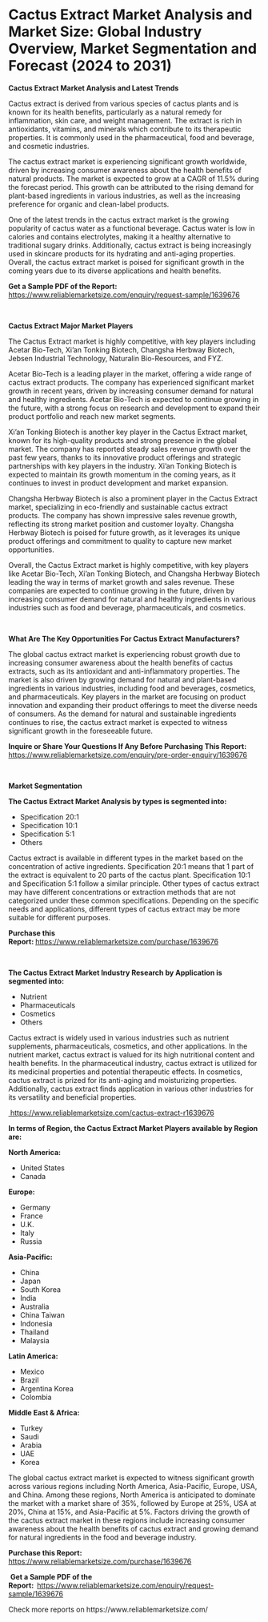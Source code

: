 <p><h1>Cactus Extract Market Analysis and Market Size: Global Industry Overview, Market Segmentation and Forecast (2024 to 2031)</h1></p><p><strong>Cactus Extract Market Analysis and Latest Trends</strong></p>
<p><p>Cactus extract is derived from various species of cactus plants and is known for its health benefits, particularly as a natural remedy for inflammation, skin care, and weight management. The extract is rich in antioxidants, vitamins, and minerals which contribute to its therapeutic properties. It is commonly used in the pharmaceutical, food and beverage, and cosmetic industries.</p><p>The cactus extract market is experiencing significant growth worldwide, driven by increasing consumer awareness about the health benefits of natural products. The market is expected to grow at a CAGR of 11.5% during the forecast period. This growth can be attributed to the rising demand for plant-based ingredients in various industries, as well as the increasing preference for organic and clean-label products.</p><p>One of the latest trends in the cactus extract market is the growing popularity of cactus water as a functional beverage. Cactus water is low in calories and contains electrolytes, making it a healthy alternative to traditional sugary drinks. Additionally, cactus extract is being increasingly used in skincare products for its hydrating and anti-aging properties. Overall, the cactus extract market is poised for significant growth in the coming years due to its diverse applications and health benefits.</p></p>
<p><strong>Get a Sample PDF of the Report:&nbsp;</strong> <a href="https://www.reliablemarketsize.com/enquiry/request-sample/1639676">https://www.reliablemarketsize.com/enquiry/request-sample/1639676</a></p>
<p>&nbsp;</p>
<p><strong>Cactus Extract Major Market Players</strong></p>
<p><p>The Cactus Extract market is highly competitive, with key players including Acetar Bio-Tech, Xi’an Tonking Biotech, Changsha Herbway Biotech, Jebsen Industrial Technology, Naturalin Bio-Resources, and FYZ.</p><p>Acetar Bio-Tech is a leading player in the market, offering a wide range of cactus extract products. The company has experienced significant market growth in recent years, driven by increasing consumer demand for natural and healthy ingredients. Acetar Bio-Tech is expected to continue growing in the future, with a strong focus on research and development to expand their product portfolio and reach new market segments.</p><p>Xi’an Tonking Biotech is another key player in the Cactus Extract market, known for its high-quality products and strong presence in the global market. The company has reported steady sales revenue growth over the past few years, thanks to its innovative product offerings and strategic partnerships with key players in the industry. Xi’an Tonking Biotech is expected to maintain its growth momentum in the coming years, as it continues to invest in product development and market expansion.</p><p>Changsha Herbway Biotech is also a prominent player in the Cactus Extract market, specializing in eco-friendly and sustainable cactus extract products. The company has shown impressive sales revenue growth, reflecting its strong market position and customer loyalty. Changsha Herbway Biotech is poised for future growth, as it leverages its unique product offerings and commitment to quality to capture new market opportunities.</p><p>Overall, the Cactus Extract market is highly competitive, with key players like Acetar Bio-Tech, Xi’an Tonking Biotech, and Changsha Herbway Biotech leading the way in terms of market growth and sales revenue. These companies are expected to continue growing in the future, driven by increasing consumer demand for natural and healthy ingredients in various industries such as food and beverage, pharmaceuticals, and cosmetics.</p></p>
<p>&nbsp;</p>
<p><strong>What Are The Key Opportunities For Cactus Extract Manufacturers?</strong></p>
<p><p>The global cactus extract market is experiencing robust growth due to increasing consumer awareness about the health benefits of cactus extracts, such as its antioxidant and anti-inflammatory properties. The market is also driven by growing demand for natural and plant-based ingredients in various industries, including food and beverages, cosmetics, and pharmaceuticals. Key players in the market are focusing on product innovation and expanding their product offerings to meet the diverse needs of consumers. As the demand for natural and sustainable ingredients continues to rise, the cactus extract market is expected to witness significant growth in the foreseeable future.</p></p>
<p><strong>Inquire or Share Your Questions If Any Before Purchasing This Report:</strong> <a href="https://www.reliablemarketsize.com/enquiry/pre-order-enquiry/1639676">https://www.reliablemarketsize.com/enquiry/pre-order-enquiry/1639676</a></p>
<p>&nbsp;</p>
<p><strong>Market Segmentation</strong></p>
<p><strong>The Cactus Extract Market Analysis by types is segmented into:</strong></p>
<p><ul><li>Specification 20:1</li><li>Specification 10:1</li><li>Specification 5:1</li><li>Others</li></ul></p>
<p><p>Cactus extract is available in different types in the market based on the concentration of active ingredients. Specification 20:1 means that 1 part of the extract is equivalent to 20 parts of the cactus plant. Specification 10:1 and Specification 5:1 follow a similar principle. Other types of cactus extract may have different concentrations or extraction methods that are not categorized under these common specifications. Depending on the specific needs and applications, different types of cactus extract may be more suitable for different purposes.</p></p>
<p><strong>Purchase this Report:&nbsp;</strong><a href="https://www.reliablemarketsize.com/purchase/1639676">https://www.reliablemarketsize.com/purchase/1639676</a></p>
<p>&nbsp;</p>
<p><strong>The Cactus Extract Market Industry Research by Application is segmented into:</strong></p>
<p><ul><li>Nutrient</li><li>Pharmaceuticals</li><li>Cosmetics</li><li>Others</li></ul></p>
<p><p>Cactus extract is widely used in various industries such as nutrient supplements, pharmaceuticals, cosmetics, and other applications. In the nutrient market, cactus extract is valued for its high nutritional content and health benefits. In the pharmaceutical industry, cactus extract is utilized for its medicinal properties and potential therapeutic effects. In cosmetics, cactus extract is prized for its anti-aging and moisturizing properties. Additionally, cactus extract finds application in various other industries for its versatility and beneficial properties.</p></p>
<p><a href="https://www.reliablemarketsize.com/cactus-extract-r1639676">&nbsp;https://www.reliablemarketsize.com/cactus-extract-r1639676</a></p>
<p><strong>In terms of Region, the Cactus Extract Market Players available by Region are:</strong></p>
<p>
    <p> <strong> North America: </strong>
        <ul>
            <li>United States</li>
            <li>Canada</li>
        </ul>
        </p> 
    <p> <strong> Europe: </strong>
        <ul>
            <li>Germany</li>
            <li>France</li>
            <li>U.K.</li>
            <li>Italy</li>
            <li>Russia</li>
        </ul>
        </p> 
    <p> <strong> Asia-Pacific: </strong>
        <ul>
            <li>China</li>
            <li>Japan</li>
            <li>South Korea</li>
            <li>India</li>
            <li>Australia</li>
            <li>China Taiwan</li>
            <li>Indonesia</li>
            <li>Thailand</li>
            <li>Malaysia</li>
        </ul>
        </p> 
    <p> <strong> Latin America: </strong>
        <ul>
            <li>Mexico</li>
            <li>Brazil</li>
            <li>Argentina Korea</li>
            <li>Colombia</li>
        </ul>
        </p> 
    <p> <strong> Middle East & Africa: </strong>
        <ul>
            <li>Turkey</li>
            <li>Saudi</li>
            <li>Arabia</li>
            <li>UAE</li>
            <li>Korea</li>
        </ul>
    </p>
    </p>
<p><p>The global cactus extract market is expected to witness significant growth across various regions including North America, Asia-Pacific, Europe, USA, and China. Among these regions, North America is anticipated to dominate the market with a market share of 35%, followed by Europe at 25%, USA at 20%, China at 15%, and Asia-Pacific at 5%. Factors driving the growth of the cactus extract market in these regions include increasing consumer awareness about the health benefits of cactus extract and growing demand for natural ingredients in the food and beverage industry.</p></p>
<p><strong>Purchase this Report: </strong><a href="https://www.reliablemarketsize.com/purchase/1639676">https://www.reliablemarketsize.com/purchase/1639676</a></p>
<p>&nbsp;<strong>Get a Sample PDF of the Report:&nbsp;&nbsp;</strong><a href="https://www.reliablemarketsize.com/enquiry/request-sample/1639676">https://www.reliablemarketsize.com/enquiry/request-sample/1639676</a></p>
<p><strong></strong></p>
<p>Check more reports on https://www.reliablemarketsize.com/</p>